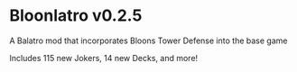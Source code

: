 # Bloonlatro v0.2.5

A Balatro mod that incorporates Bloons Tower Defense into the base game

Includes 115 new Jokers, 14 new Decks, and more!